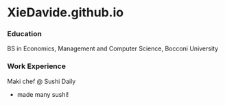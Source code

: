 # XieDavide.github.io

### Education
BS in Economics, Management and Computer Science, Bocconi University

### Work Experience
Maki chef @ Sushi Daily
- made many sushi!
